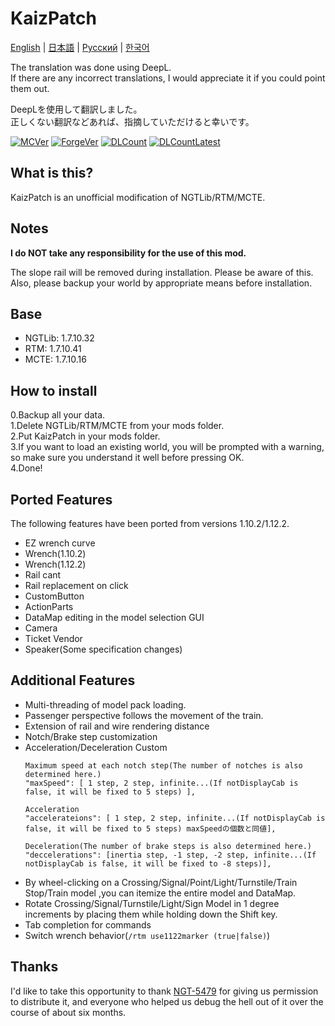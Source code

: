 # KaizPatch

[English](README.md) | [日本語](README.ja.md) | [Русский](README.ru.md) | [한국어](README.ko.md)

The translation was done using DeepL.\
If there are any incorrect translations, I would appreciate it if you could point them out.

DeepLを使用して翻訳しました。\
正しくない翻訳などあれば、指摘していただけると幸いです。

[![MCVer](https://img.shields.io/badge/Minecraft-1.7.10-brightgreen)](https://www.minecraft.net/)
[![ForgeVer](https://img.shields.io/badge/Forge-10.13.4.1614-important)](https://files.minecraftforge.net/maven/net/minecraftforge/forge/index_1.7.10.html)
[![DLCount](https://img.shields.io/github/downloads/Kai-Z-JP/KaizPatchX/total)](https://github.com/Kai-Z-JP/KaizPatchX/releases)
[![DLCountLatest](https://img.shields.io/github/downloads/Kai-Z-JP/KaizPatchX/latest/total)](https://github.com/Kai-Z-JP/KaizPatchX/releases/latest)

## What is this?
KaizPatch is an unofficial modification of NGTLib/RTM/MCTE.

## Notes

**I do NOT take any responsibility for the use of this mod.**

The slope rail will be removed during installation. Please be aware of this. Also, please backup your world by appropriate means before installation.

## Base

- NGTLib: 1.7.10.32
- RTM: 1.7.10.41
- MCTE: 1.7.10.16

## How to install

0.Backup all your data.\
1.Delete NGTLib/RTM/MCTE from your mods folder.\
2.Put KaizPatch in your mods folder.\
3.If you want to load an existing world, you will be prompted with a warning, so make sure you understand it well before pressing OK.\
4.Done!

## Ported Features

The following features have been ported from versions 1.10.2/1.12.2.

- EZ wrench curve
- Wrench(1.10.2)
- Wrench(1.12.2)
- Rail cant
- Rail replacement on click
- CustomButton
- ActionParts
- DataMap editing in the model selection GUI
- Camera
- Ticket Vendor
- Speaker(Some specification changes)

## Additional Features
- Multi-threading of model pack loading.
- Passenger perspective follows the movement of the train.
- Extension of rail and wire rendering distance
- Notch/Brake step customization
- Acceleration/Deceleration Custom
  ```
  Maximum speed at each notch step(The number of notches is also determined here.)
  "maxSpeed": [ 1 step, 2 step, infinite...(If notDisplayCab is false, it will be fixed to 5 steps) ],

  Acceleration
  "accelerateions": [ 1 step, 2 step, infinite...(If notDisplayCab is false, it will be fixed to 5 steps) maxSpeedの個数と同値],

  Deceleration(The number of brake steps is also determined here.)
  "deccelerations": [inertia step, -1 step, -2 step, infinite...(If notDisplayCab is false, it will be fixed to -8 steps)],
  ```
- By wheel-clicking on a Crossing/Signal/Point/Light/Turnstile/Train Stop/Train model ,you can itemize the entire model and DataMap.
- Rotate Crossing/Signal/Turnstile/Light/Sign Model in 1 degree increments by placing them while holding down the Shift key.
- Tab completion for commands
- Switch wrench behavior(`/rtm use1122marker (true|false)`)

## Thanks
I'd like to take this opportunity to thank [NGT-5479](https://twitter.com/ngt5479) for giving us permission to distribute it, and everyone who helped us debug the hell out of it over the course of about six months.
